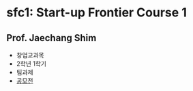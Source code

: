 # sfc1: Start-up Frontier Course 1

## Prof. Jaechang Shim

* 창업교과목
* 2학년 1학기
* 팀과제
* [공모전](https://youtu.be/mo_lBmPJC2Q)
